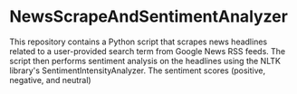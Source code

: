 # NewsScrapeAndSentimentAnalyzer
This repository contains a Python script that scrapes news headlines related to a user-provided search term from Google News RSS feeds. The script then performs sentiment analysis on the headlines using the NLTK library's SentimentIntensityAnalyzer. The sentiment scores (positive, negative, and neutral) 
